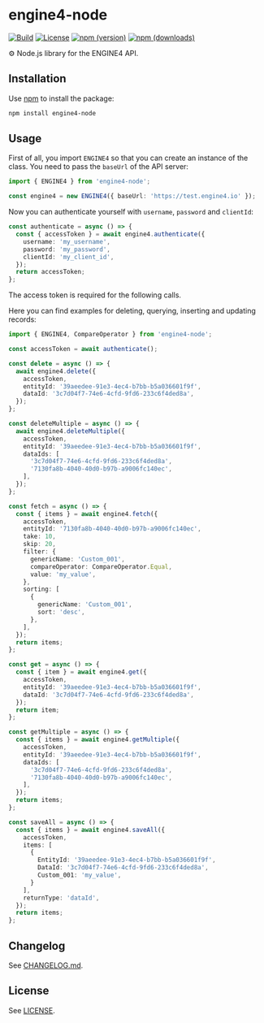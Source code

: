 # engine4-node

[![Build](https://img.shields.io/github/workflow/status/robingenz/engine4-node/CI/main)](https://github.com/robingenz/engine4-node/actions?query=workflow%3A%22CI%22)
[![License](https://img.shields.io/npm/l/engine4-node)](https://github.com/robingenz/engine4-node/blob/main/LICENSE)
[![npm (version)](https://img.shields.io/npm/v/engine4-node)](https://www.npmjs.com/package/engine4-node)
[![npm (downloads)](https://img.shields.io/npm/dm/engine4-node)](https://www.npmjs.com/package/engine4-node)

⚙️ Node.js library for the ENGINE4 API.

## Installation

Use [npm](https://docs.npmjs.com/cli/) to install the package:

```bash
npm install engine4-node
```

## Usage

First of all, you import `ENGINE4` so that you can create an instance of the class.
You need to pass the `baseUrl` of the API server:

```typescript
import { ENGINE4 } from 'engine4-node';

const engine4 = new ENGINE4({ baseUrl: 'https://test.engine4.io' });
```

Now you can authenticate yourself with `username`, `password` and `clientId`:

```typescript
const authenticate = async () => {
  const { accessToken } = await engine4.authenticate({
    username: 'my_username',
    password: 'my_password',
    clientId: 'my_client_id',
  });
  return accessToken;
};
```

The access token is required for the following calls.

Here you can find examples for deleting, querying, inserting and updating records:

```typescript
import { ENGINE4, CompareOperator } from 'engine4-node';

const accessToken = await authenticate();

const delete = async () => {
  await engine4.delete({
    accessToken,
    entityId: '39aeedee-91e3-4ec4-b7bb-b5a036601f9f',
    dataId: '3c7d04f7-74e6-4cfd-9fd6-233c6f4ded8a',
  });
};

const deleteMultiple = async () => {
  await engine4.deleteMultiple({
    accessToken,
    entityId: '39aeedee-91e3-4ec4-b7bb-b5a036601f9f',
    dataIds: [
      '3c7d04f7-74e6-4cfd-9fd6-233c6f4ded8a',
      '7130fa8b-4040-40d0-b97b-a9006fc140ec',
    ],
  });
};

const fetch = async () => {
  const { items } = await engine4.fetch({
    accessToken,
    entityId: '7130fa8b-4040-40d0-b97b-a9006fc140ec',
    take: 10,
    skip: 20,
    filter: {
      genericName: 'Custom_001',
      compareOperator: CompareOperator.Equal,
      value: 'my_value',
    },
    sorting: [
      {
        genericName: 'Custom_001',
        sort: 'desc',
      },
    ],
  });
  return items;
};

const get = async () => {
  const { item } = await engine4.get({
    accessToken,
    entityId: '39aeedee-91e3-4ec4-b7bb-b5a036601f9f',
    dataId: '3c7d04f7-74e6-4cfd-9fd6-233c6f4ded8a',
  });
  return item;
};

const getMultiple = async () => {
  const { items } = await engine4.getMultiple({
    accessToken,
    entityId: '39aeedee-91e3-4ec4-b7bb-b5a036601f9f',
    dataIds: [
      '3c7d04f7-74e6-4cfd-9fd6-233c6f4ded8a',
      '7130fa8b-4040-40d0-b97b-a9006fc140ec',
    ],
  });
  return items;
};

const saveAll = async () => {
  const { items } = await engine4.saveAll({
    accessToken,
    items: [
      {
        EntityId: '39aeedee-91e3-4ec4-b7bb-b5a036601f9f',
        DataId: '3c7d04f7-74e6-4cfd-9fd6-233c6f4ded8a',
        Custom_001: 'my_value',
      }
    ],
    returnType: 'dataId',
  });
  return items;
};
```

## Changelog

See [CHANGELOG.md](https://github.com/robingenz/engine4-node/blob/main/CHANGELOG.md).

## License

See [LICENSE](https://github.com/robingenz/engine4-node/blob/main/LICENSE).
